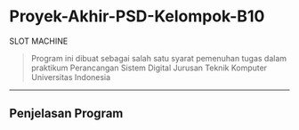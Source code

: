# Proyek-Akhir-PSD-Kelompok-B10
SLOT MACHINE
> Program ini dibuat sebagai salah satu syarat pemenuhan tugas dalam praktikum Perancangan Sistem Digital Jurusan Teknik Komputer Universitas Indonesia
---
## Penjelasan Program


